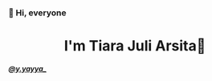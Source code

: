 ### 👋 Hi, everyone

<h1 align="center">
I'm Tiara Juli Arsita🐬
</h1>

<h5>
  <a href="https://www.instagram.com/y.yayya_?r=nametag">@y.yayya_</a></h5>

